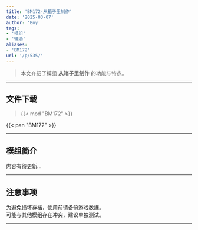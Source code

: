 ```yaml
---
title: 'BM172-从箱子里制作'
date: '2025-03-07'
author: 'Bny'
tags:
- '模组'
- '辅助'
aliases:
- 'BM172'
url: '/p/535/'
---
```


> 本文介绍了模组 **从箱子里制作** 的功能与特点。

---

## 文件下载  

> {{< mod "BM172" >}}  

{{< pan "BM172" >}}  

---

## 模组简介

>  
内容有待更新...  

---

## 注意事项

>  
为避免损坏存档，使用前请备份游戏数据。  
可能与其他模组存在冲突，建议单独测试。  

---

